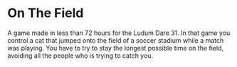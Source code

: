 On The Field
====

A game made in less than 72 hours for the Ludum Dare 31. In that game you control a cat that jumped onto the field of a soccer stadium while a match was playing. You have to try to stay the longest possible time on the field, avoiding all the people who is trying to catch you.

